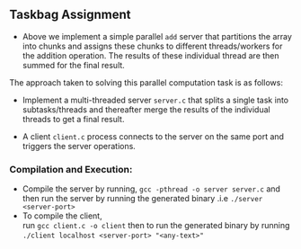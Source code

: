 ## Taskbag Assignment

* Above we implement a simple parallel `add` server that partitions the array into chunks and assigns these chunks to different threads/workers for the addition operation. The results of these individual thread are then summed for the final result.

The approach taken to solving this parallel computation task is as follows:
* Implement a multi-threaded server `server.c` that splits a single task into subtasks/threads and thereafter merge the results of the individual threads to get a final result.

* A client `client.c` process connects to the server on the same port and triggers the server operations.

### Compilation and Execution:

* Compile the server by running, `gcc -pthread -o server server.c` and then run the server by running the generated binary .i.e `./server <server-port>`
* To compile the client,<br/>
run `gcc client.c -o client` then to run the generated binary by running `./client localhost <server-port> "<any-text>"`
 
